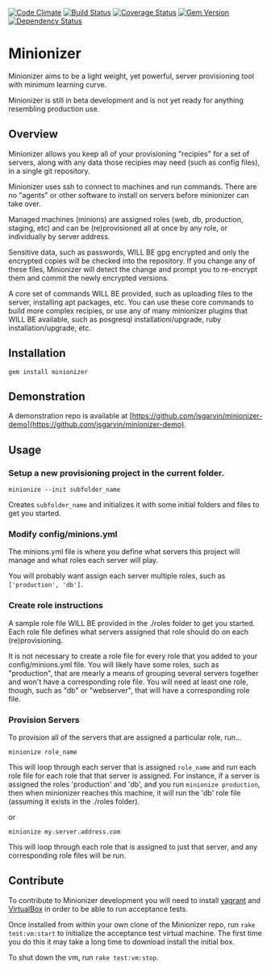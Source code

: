[![Code Climate](https://codeclimate.com/github/jsgarvin/minionizer.png)](https://codeclimate.com/github/jsgarvin/minionizer)
[![Build Status](https://travis-ci.org/jsgarvin/minionizer.svg?branch=master)](https://travis-ci.org/jsgarvin/minionizer)
[![Coverage Status](https://coveralls.io/repos/jsgarvin/minionizer/badge.png)](https://coveralls.io/r/jsgarvin/minionizer)
[![Gem Version](https://badge.fury.io/rb/minionizer.svg)](http://badge.fury.io/rb/minionizer)
[![Dependency Status](https://gemnasium.com/jsgarvin/minionizer.svg)](https://gemnasium.com/jsgarvin/minionizer)

# Minionizer

Minionizer aims to be a light weight, yet powerful, server provisioning tool with minimum learning
curve.

Minionizer is still in beta development and is not yet ready for anything resembling production use.

## Overview

Minionizer allows you keep all of your provisioning "recipies" for a set of servers, along with any
data those recipies may need (such as config files), in a single git repository.

Minionizer uses ssh to connect to machines and run commands. There are no "agents" or other software
to install on servers before minionizer can take over.

Managed machines (minions) are assigned roles (web, db, production, staging, etc) and can be
(re)provisioned all at once by any role, or individually by server address.

Sensitive data, such as passwords, WILL BE gpg encrypted and only the encrypted copies will be checked
into the repository. If you change any of these files, Minionizer will detect the change and prompt
you to re-encrypt them and commit the newly encrypted versions.

A core set of commands WILL BE provided, such as uploading files to the server, installing apt
packages, etc. You can use these core commands to build more complex recipies, or use any of many
minionizer plugins that WILL BE available, such as posgresql installationi/upgrade, ruby
installation/upgrade, etc. 

## Installation

    gem install minionizer

## Demonstration

A demonstration repo is available at [https://github.com/jsgarvin/minionizer-demo](https://github.com/jsgarvin/minionizer-demo).

## Usage

### Setup a new provisioning project in the current folder.

    minionize --init subfolder_name

Creates `subfolder_name` and initializes it with some initial folders and files to get you started.

### Modify config/minions.yml

The minions.yml file is where you define what servers this project will manage and what roles
each server will play.

You will probably want assign each server multiple roles, such as `['production', 'db']`.

### Create role instructions

A sample role file WILL BE provided in the ./roles folder to get you started. Each role file defines
what servers assigned that role should do on each (re)provisioning.

It is not necessary to create a role file for every role that you added to your config/minions.yml
file. You will likely have some roles, such as "production", that are mearly a means of grouping
several servers together and won't have a corresponding role file.  You will need at least one role,
though, such as "db" or "webserver", that will have a corresponding role file.

### Provision Servers

To provision all of the servers that are assigned a particular role, run...

    minionize role_name

This will loop through each server that is assigned `role_name` and run each role file for each role
that that server is assigned.  For instance, if a server is assigned the roles 'production' and 'db',
and you run `minionize production`, then when minionizer reaches this machine, it will run the 'db'
role file (assuming it exists in the ./roles folder).

or

    minionize my.server.address.com

This will loop through each role that is assigned to just that server, and any corresponding role
files will be run.

## Contribute

To contribute to Minionizer development you will need to install [vagrant](http://www.vagrantup.com/)
and [VirtualBox](https://www.virtualbox.org/) in order to be able to run acceptance tests.

Once installed from within your own clone of the Minionizer repo, run `rake test:vm:start` to
initialize the acceptance test virtual machine. The first time you do this it may take a long time to
download install the initial box.

To shut down the vm, run `rake test:vm:stop`.
